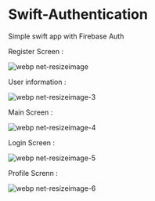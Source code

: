 # Swift-Authentication
Simple swift app with Firebase Auth

Register Screen : 

![webp net-resizeimage](https://user-images.githubusercontent.com/34929885/44620506-30185400-a89e-11e8-829b-3043599d35fe.png)


User information : 


![webp net-resizeimage-3](https://user-images.githubusercontent.com/34929885/44620521-89808300-a89e-11e8-95f3-af6867210234.png)

Main Screen : 

![webp net-resizeimage-4](https://user-images.githubusercontent.com/34929885/44626784-75cf2e00-a92b-11e8-8411-6df7467df9be.png)

Login Screen :

![webp net-resizeimage-5](https://user-images.githubusercontent.com/34929885/44626795-add67100-a92b-11e8-9c9d-51092704925c.png)

Profile Screnn :

![webp net-resizeimage-6](https://user-images.githubusercontent.com/34929885/44682451-14eb4700-aa4c-11e8-9442-62c7eae72d87.png)
